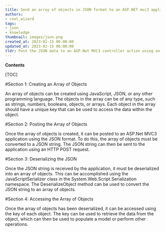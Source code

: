 ```yaml
---
title: Send an array of objects in JSON format to an ASP.NET mvc3 application
authors:
- cool_wizard
tags:
- json
- knowledge
thumbnail: images/json.png
created_at: 2023-02-15 00:00:00
updated_at: 2023-02-15 00:00:00
tldr: Post the JSON data to an ASP.Net MVC3 controller action using an AJAX request.
---
```


**Contents**

[TOC]

#Section 1: Creating an Array of Objects

An array of objects can be created using JavaScript, JSON, or any other programming language. The objects in the array can be of any type, such as strings, numbers, booleans, objects, or arrays. Each object in the array should have a unique key that can be used to access the data within the object.

#Section 2: Posting the Array of Objects

Once the array of objects is created, it can be posted to an ASP.Net MVC3 application using the JSON format. To do this, the array of objects must be converted to a JSON string. The JSON string can then be sent to the application using an HTTP POST request.

#Section 3: Deserializing the JSON

Once the JSON string is received by the application, it must be deserialized into an array of objects. This can be accomplished using the JavaScriptSerializer class in the System.Web.Script.Serialization namespace. The DeserializeObject method can be used to convert the JSON string to an array of objects.

#Section 4: Accessing the Array of Objects

Once the array of objects has been deserialized, it can be accessed using the key of each object. The key can be used to retrieve the data from the object, which can then be used to populate a model or perform other operations.
